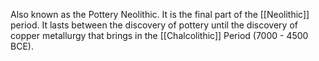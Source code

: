 Also known as the Pottery Neolithic. It is the final part of the [[Neolithic]] period. It lasts between the discovery of pottery until the discovery of copper metallurgy that brings in the [[Chalcolithic]] Period (7000 - 4500 BCE).